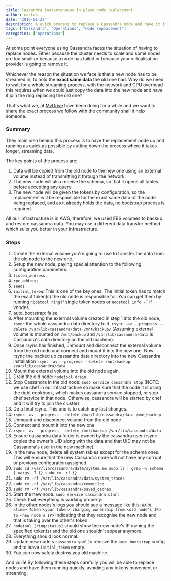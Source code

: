 ```yaml
---
title: Cassandra instantaneous in place node replacement
author: carlos
date: "2016-01-22"
description: A quick process to replace a Cassandra node and have it immediately running.
tags: ["Cassandra", "Operations", "Node replacement"]
categories: ["operations"]
---
```


At some point everyone using Cassandra faces the situation of having to replace nodes.
Either because the cluster needs to scale and some nodes are too small or because a node has failed or because your virtualisation provider is going to remove it.

Whichever the reason the situation we face is that a new node has to be streamed in, to hold the **exact same data** the old one had. Why do we need to wait for a whole streaming process, with the network and CPU overhead this requires when we could just copy the data into the new node and have it join the ring replacing the old one?

That's what we, at [MyDrive](https://twitter.com/_mydrive) have been doing for a while and we want to share the exact process we follow with the community shall it help someone.

### Summary

They main idea behind this process is to have the replacement node up and running as quick as possible by cutting down the process where it takes longer, streaming data.

The key points of the process are:

1. Data will be copied from the old node to the new one using an external volume instead of transmitting it through the network.
2. The new node will also receive the schema, so that it opens all tables before accepting any query.
3. The new node will be given the tokens by configuration, so the replacement will be responsible for the exact same data of the node being replaced, and as it already holds the data, no bootstrap process is required.

All our infrastructure is in AWS, therefore, we used EBS volumes to backup and restore cassandra data. You may use a different data transfer method which suits you better in your infrastructure.

### Steps

1. Create the external volume you're going to use to transfer the data from the old node to the new one.
2. Setup the new node, paying special attention to the following configuration parameters:
  1. `listen_address`
  2. `rpc_address`
  3. `seeds`
  4. `initial_token`: This is one of the key ones. The initial token has to match the exact token(s) the old node is responsible for. You can get them by running `nodetool ring` if single token nodes or `nodetool info -T` if vnodes.
  5. auto_bootstrap: false
3. After mounting the external volume created in step 1 into the old node, `rsync` the whole cassandra data directory to it. `rsync -av --progress --delete /var/lib/cassandra/data /mnt/backup/` (Assuming external volume is mounted on `/mnt/backup` and `/var/lib/cassandra/data` is Cassandra's data directory on the old machine).
4. Once rsync has finished, unmount and disconnect the external volume from the old node and connect and mount it into the new one. Now rsync the backed up cassandra data directory into the new Cassandra installation `rsync -av --progress --delete /mnt/backup /var/lib/cassandra/data`
5. Mount the external volume into the old node again.
6. Drain the old node: `nodetool drain`
7. Stop Cassandra in the old node: `sudo service cassandra stop` (NOTE: we use chef in our infrastructure so make sure that the node it is using the right cookbook, which makes cassandra service stopped, or stop chef service in that node. Otherwise, cassandra will be started by chef and it will try to join the cluster)
8. Do a final rsync. This one is to catch any last changes.
  1. `rsync -av --progress --delete /var/lib/cassandra/data /mnt/backup`
  2. Unmount and disconnect volume from the old node
  3. Connect and mount it into the new one
  4. `rsync -av --progress --delete /mnt/backup /var/lib/cassandra/data`
  5. Ensure cassandra data folder is owned by the cassandra user (rsync copies the owner's UID along with the data and that UID may not be Cassandra's user in the new machine).
9. In the new node, delete all system tables except for the schema ones. This will ensure that the new Cassandra node will not have any corrupt or previous configuration assigned.
  1. `sudo cd /var/lib/cassandra/data/system && sudo ls | grep -v schema | xargs -I {} sudo rm -rf {}`
  2. `sudo rm -rf /var/lib/cassandra/data/system_traces`
  3. `sudo rm -rf /var/lib/cassandra/commitlog`
  4. `sudo rm -rf /var/lib/cassandra/saved_caches`
10. Start the new node. `sudo service cassandra start`
11. Check that everything is working properly:
  1. In the other nodes's logs you should see a message like this: `WARN <time> Token <your token> changing ownership from <old node's IP> to <new node's IP>` Indicating that they recognise the new node and that is taking over the other's token.
  2. `nodetool [ring/status]` should show the new node's IP owning the specified token(s) and the old one shouldn't appear anymore.
  3. Everything should look normal.
12. Update new node's `cassandra.yaml` to remove the `auto_bootstrap` config and to leave `initial_token` empty.
13. You can now safely destroy you old machine.

And voilà! By following these steps carefully you will be able to replace nodes and have them running quickly, avoiding any tokens movement or streaming.
